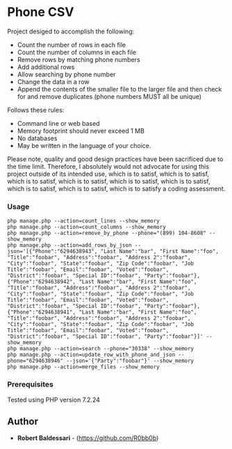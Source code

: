 # Phone CSV

Project desiged to accomplish the following:
* Count the number of rows in each file
* Count the number of columns in each file
* Remove rows by matching phone numbers
* Add additional rows
* Allow searching by phone number
* Change the data in a row
* Append the contents of the smaller file to the larger file and then check for and remove duplicates (phone numbers MUST all be unique)

Follows these rules:
* Command line or web based
* Memory footprint should never exceed 1 MB
* No databases
* May be written in the language of your choice.

Please note, quality and good design practices have been sacrificed due to the time limit.  Therefore, I absolutely would not advocate for using this project outside of its intended use, which is to satisf, which is to satisf, which is to satisf, which is to satisf, which is to satisf, which is to satisf, which is to satisf, which is to satisf, which is to satisfy a coding assessment. 

### Usage
```
php manage.php --action=count_lines --show_memory
php manage.php --action=count_columns --show_memory
php manage.php --action=remove_by_phone --phone="(899) 104-8608" --show_memory
php manage.php --action=add_rows_by_json --json='[{"Phone":"6294638943", "Last Name":"bar", "First Name":"foo", "Title":"foobar", "Address":"foobar", "Address 2":"foobar", "City":"foobar", "State":"foobar", "Zip Code":"foobar", "Job Title":"foobar", "Email":"foobar", "Voted":"foobar", "District":"foobar", "Special ID":"foobar", "Party":"foobar"}, {"Phone":"6294638942", "Last Name":"bar", "First Name":"foo", "Title":"foobar", "Address":"foobar", "Address 2":"foobar", "City":"foobar", "State":"foobar", "Zip Code":"foobar", "Job Title":"foobar", "Email":"foobar", "Voted":"foobar", "District":"foobar", "Special ID":"foobar", "Party":"foobar"}, {"Phone":"6294638941", "Last Name":"bar", "First Name":"foo", "Title":"foobar", "Address":"foobar", "Address 2":"foobar", "City":"foobar", "State":"foobar", "Zip Code":"foobar", "Job Title":"foobar", "Email":"foobar", "Voted":"foobar", "District":"foobar", "Special ID":"foobar", "Party":"foobar"}]' --show_memory
php manage.php --action=search --phone="30338" --show_memory
php manage.php --action=update_row_with_phone_and_json --phone="6294638946" --json='{"Party":"foobar"}' --show_memory
php manage.php --action=merge_files --show_memory
```

### Prerequisites

Tested using PHP version 7.2.24

## Author

* **Robert Baldessari** - (https://github.com/R0bb0b)
